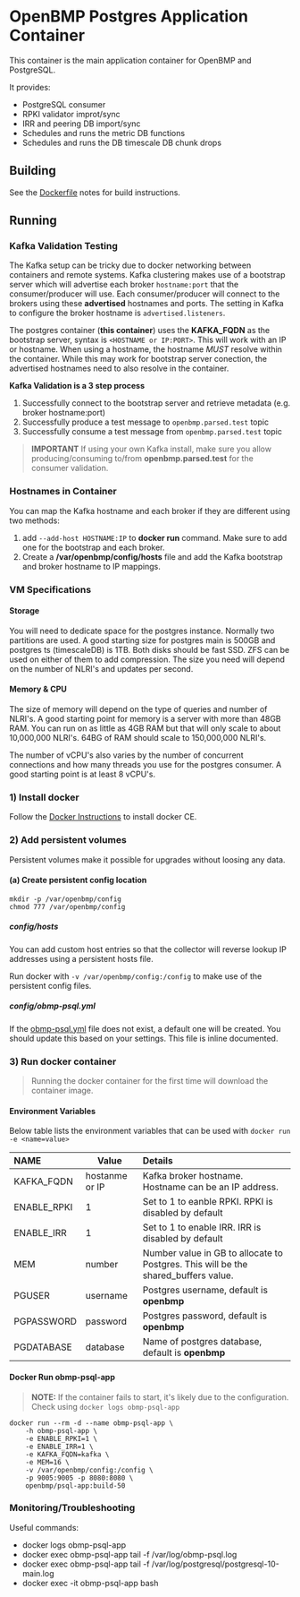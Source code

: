 # OpenBMP Postgres Application Container
This container is the main application container for OpenBMP and PostgreSQL. 

It provides:

* PostgreSQL consumer 
* RPKI validator improt/sync 
* IRR and peering DB import/sync
* Schedules and runs the metric DB functions
* Schedules and runs the DB timescale DB chunk drops

## Building
See the [Dockerfile](Dockerfile) notes for build instructions.

## Running

### Kafka Validation Testing
The Kafka setup can be tricky due to docker networking between containers and remote systems. Kafka clustering
makes use of a bootstrap server which will advertise each broker ```hostname:port``` that the consumer/producer
will use.  Each consumer/producer will connect to the brokers using these **advertised** hostnames and ports.  The
setting in Kafka to configure the broker hostname is ```advertised.listeners```. 

The postgres container (**this container**) uses the **KAFKA_FQDN** as the bootstrap server,
syntax is ```<HOSTNAME or IP:PORT>```.  This will work with an
IP or hostname. When using a hostname, the hostname *MUST* resolve within the container.  While this may work for
bootstrap server conection, the advertised hostnames need to also resolve in the container.  

**Kafka Validation is a 3 step process** 

1. Successfully connect to the bootstrap server and retrieve metadata (e.g.  broker hostname:port)
2. Successfully produce a test message to ```openbmp.parsed.test``` topic
3. Successfully consume a test message from ```openbmp.parsed.test``` topic

> **IMPORTANT**
> If using your own Kafka install, make sure you allow producing/consuming to/from **openbmp.parsed.test** 
> for the consumer validation. 

### Hostnames in Container
You can map the Kafka hostname and each broker if they are different using two methods:

1. add ```--add-host HOSTNAME:IP``` to **docker run** command.  Make sure to add one for the bootstrap and each broker.  
2. Create a **/var/openbmp/config/hosts** file and add the Kafka bootstrap and broker hostname to IP mappings. 

### VM Specifications

#### Storage

You will need to dedicate space for the postgres instance.  Normally two partitions are used.  A good
starting size for postgres main is 500GB and postgres ts (timescaleDB) is 1TB.  Both disks
should be fast SSD. ZFS can be used on either of them to add compression. The size you need will depend
on the number of NLRI's and updates per second.

#### Memory & CPU

The size of memory will depend on the type of queries and number of NLRI's.   A good starting point for
memory is a server with more than 48GB RAM. You can run on as little as 4GB RAM but that will only
scale to about 10,000,000 NLRI's.  64BG of RAM should scale to 150,000,000 NLRI's. 

The number of vCPU's also varies by the number of concurrent connections and how many threads you use for
the postgres consumer.  A good starting point is at least 8 vCPU's.   


### 1) Install docker
Follow the [Docker Instructions](https://docs.docker.com/install) to install docker CE.  

### 2) Add persistent volumes

Persistent volumes make it possible for upgrades without loosing any data. 

#### (a) Create persistent config location

    mkdir -p /var/openbmp/config
    chmod 777 /var/openbmp/config

##### config/hosts
You can add custom host entries so that the collector will reverse lookup IP addresses
using a persistent hosts file.

Run docker with ```-v /var/openbmp/config:/config``` to make use of the persistent config files.

##### config/obmp-psql.yml
If the [obmp-psql.yml](https://github.com/OpenBMP/obmp-postgres/blob/master/src/main/resources/obmp-psql.yml) file
does not exist, a default one will be created. You should update this based on your settings. This file
is inline documented.  


### 3) Run docker container

> Running the docker container for the first time will download the container image. 

#### Environment Variables
Below table lists the environment variables that can be used with ``docker run -e <name=value>``

NAME | Value | Details
:---- | ----- |:-------
KAFKA\_FQDN | hostanme or IP | Kafka broker hostname.  Hostname can be an IP address.
ENABLE_RPKI | 1 | Set to 1 to eanble RPKI. RPKI is disabled by default
ENABLE_IRR | 1 | Set to 1 to enable IRR. IRR is disabled by default
MEM | number | Number value in GB to allocate to Postgres.  This will be the shared_buffers value.
PGUSER | username | Postgres username, default is **openbmp**
PGPASSWORD | password | Postgres password, default is **openbmp**
PGDATABASE | database | Name of postgres database, default is **openbmp**

#### Docker Run obmp-psql-app
> **NOTE:**
> If the container fails to start, it's likely due to the configuration. Check using
> ```docker logs obmp-psql-app```

```
docker run --rm -d --name obmp-psql-app \
	-h obmp-psql-app \
	-e ENABLE_RPKI=1 \
	-e ENABLE_IRR=1 \
	-e KAFKA_FQDN=kafka \
	-e MEM=16 \
	-v /var/openbmp/config:/config \
	-p 9005:9005 -p 8080:8080 \
	openbmp/psql-app:build-50
```

### Monitoring/Troubleshooting

Useful commands:

- docker logs obmp-psql-app
- docker exec obmp-psql-app tail -f /var/log/obmp-psql.log
- docker exec obmp-psql-app tail -f /var/log/postgresql/postgresql-10-main.log 
- docker exec -it obmp-psql-app bash

